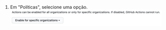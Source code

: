 1. Em "Políticas", selecione uma opção. ![Habilita, desabilita ou limita ações para esta conta corporativa](/assets/images/help/settings/actions-enable-enterprise-account.png)